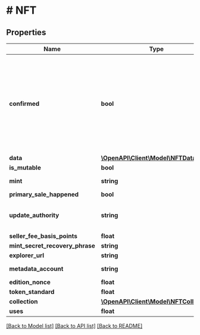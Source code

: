 # # NFT

## Properties

Name | Type | Description | Notes
------------ | ------------- | ------------- | -------------
**confirmed** | **bool** | Whether or not the NFT mint was confirmed or simply submitted for processing. The status depends on your input for &#x60;wait_for_confirmation&#x60;. This only is returned when you are minting an NFT, not when searching or retrieving the metadata. | [optional]
**data** | [**\OpenAPI\Client\Model\NFTData**](NFTData.md) |  | [optional]
**is_mutable** | **bool** |  | [optional]
**mint** | **string** | The public key address of the NFT | [optional]
**primary_sale_happened** | **bool** |  | [optional]
**update_authority** | **string** | A public key address that is usually that of the person who minted the NFT | [optional]
**seller_fee_basis_points** | **float** |  | [optional]
**mint_secret_recovery_phrase** | **string** |  | [optional]
**explorer_url** | **string** |  | [optional]
**metadata_account** | **string** | The metadata account of the NFT | [optional]
**edition_nonce** | **float** |  | [optional]
**token_standard** | **float** |  | [optional]
**collection** | [**\OpenAPI\Client\Model\NFTCollection**](NFTCollection.md) |  | [optional]
**uses** | **float** |  | [optional]

[[Back to Model list]](../../README.md#models) [[Back to API list]](../../README.md#endpoints) [[Back to README]](../../README.md)
